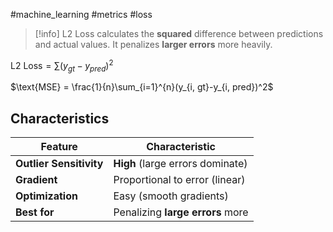 #machine_learning #metrics #loss

> [!info]
> L2 Loss calculates the **squared** difference between predictions and actual values. It penalizes **larger errors** more heavily.


$\text{L2 Loss} = \sum(y_{gt}-y_{pred})^2$ 

$\text{MSE} = \frac{1}{n}\sum_{i=1}^{n}(y_{i, gt}-y_{i, pred})^2$ 

## Characteristics

| Feature                 | Characteristic                   |
| ----------------------- | -------------------------------- |
| **Outlier Sensitivity** | **High** (large errors dominate) |
| **Gradient**            | Proportional to error (linear)   |
| **Optimization**        | Easy (smooth gradients)          |
| **Best for**            | Penalizing **large errors** more |
